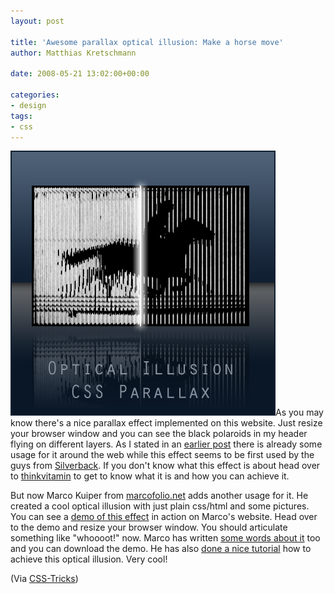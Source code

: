 ```yaml
---
layout: post

title: 'Awesome parallax optical illusion: Make a horse move'
author: Matthias Kretschmann

date: 2008-05-21 13:02:00+00:00
  
categories:
- design
tags:
- css
---
```


![Parallax](../media/parallax_illusion_css.png)As you may know there's a nice parallax effect implemented on this website. Just resize your browser window and you can see the black polaroids in my header flying on different layers. As I stated in an [earlier post](http://www.kremalicious.com/2008/03/love-the-parallax/) there is already some usage for it around the web while this effect seems to be first used by the guys from [Silverback](http://www.silverbackapp.com/). If you don't know what this effect is about head over to [thinkvitamin](http://www.thinkvitamin.com/features/design/how-to-recreate-silverbacks-parallax/trackback/) to get to know what it is and how you can achieve it.

But now Marco Kuiper from [marcofolio.net](http://www.marcofolio.net) adds another usage for it. He created a cool optical illusion with just plain css/html and some pictures. You can see a [demo of this effect](http://demo.marcofolio.net/a_parallax_illusion_with_css/) in action on Marco's website. Head over to the demo and resize your browser window. You should articulate something like "whoooot!" now. Marco has written [some words about it](http://www.marcofolio.net/css/a_parallax_illusion_with_css_the_horse_in_motion.html) too and you can download the demo. He has also [done a nice tutorial](http://www.marcofolio.net/photoshop/your_own_css_parallax_illusion_3d_image.html) how to achieve this optical illusion. Very cool!

(Via [CSS-Tricks](http://css-tricks.com/links-of-interest-31/))
